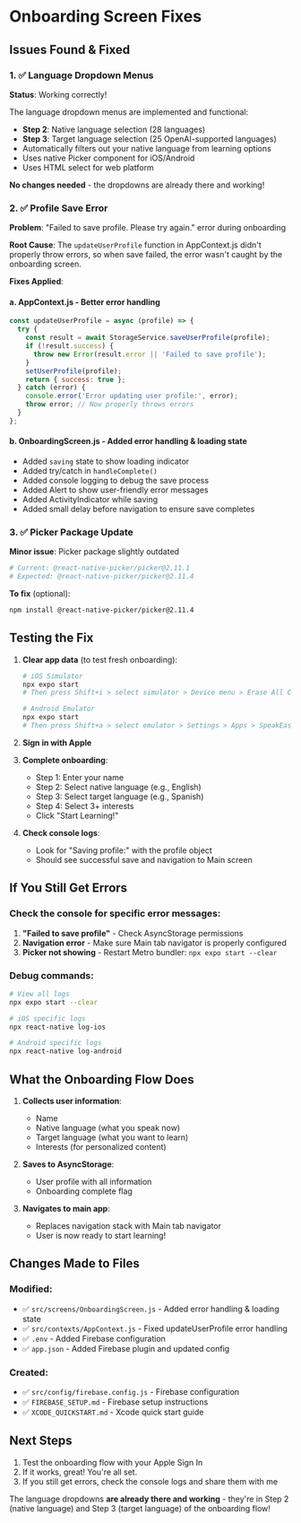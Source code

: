 # Onboarding Screen Fixes

## Issues Found & Fixed

### 1. ✅ Language Dropdown Menus
**Status**: Working correctly!

The language dropdown menus are implemented and functional:
- **Step 2**: Native language selection (28 languages)
- **Step 3**: Target language selection (25 OpenAI-supported languages)
- Automatically filters out your native language from learning options
- Uses native Picker component for iOS/Android
- Uses HTML select for web platform

**No changes needed** - the dropdowns are already there and working!

### 2. ✅ Profile Save Error
**Problem**: "Failed to save profile. Please try again." error during onboarding

**Root Cause**: The `updateUserProfile` function in AppContext.js didn't properly throw errors, so when save failed, the error wasn't caught by the onboarding screen.

**Fixes Applied**:

#### a. AppContext.js - Better error handling
```javascript
const updateUserProfile = async (profile) => {
  try {
    const result = await StorageService.saveUserProfile(profile);
    if (!result.success) {
      throw new Error(result.error || 'Failed to save profile');
    }
    setUserProfile(profile);
    return { success: true };
  } catch (error) {
    console.error('Error updating user profile:', error);
    throw error; // Now properly throws errors
  }
};
```

#### b. OnboardingScreen.js - Added error handling & loading state
- Added `saving` state to show loading indicator
- Added try/catch in `handleComplete()` 
- Added console logging to debug the save process
- Added Alert to show user-friendly error messages
- Added ActivityIndicator while saving
- Added small delay before navigation to ensure save completes

### 3. ✅ Picker Package Update
**Minor issue**: Picker package slightly outdated
```bash
# Current: @react-native-picker/picker@2.11.1
# Expected: @react-native-picker/picker@2.11.4
```

**To fix** (optional):
```bash
npm install @react-native-picker/picker@2.11.4
```

## Testing the Fix

1. **Clear app data** (to test fresh onboarding):
   ```bash
   # iOS Simulator
   npx expo start
   # Then press Shift+i > select simulator > Device menu > Erase All Content and Settings
   
   # Android Emulator
   npx expo start
   # Then press Shift+a > select emulator > Settings > Apps > SpeakEasy > Storage > Clear Data
   ```

2. **Sign in with Apple**
3. **Complete onboarding**:
   - Step 1: Enter your name
   - Step 2: Select native language (e.g., English)
   - Step 3: Select target language (e.g., Spanish)
   - Step 4: Select 3+ interests
   - Click "Start Learning!"

4. **Check console logs**:
   - Look for "Saving profile:" with the profile object
   - Should see successful save and navigation to Main screen

## If You Still Get Errors

### Check the console for specific error messages:

1. **"Failed to save profile"** - Check AsyncStorage permissions
2. **Navigation error** - Make sure Main tab navigator is properly configured
3. **Picker not showing** - Restart Metro bundler: `npx expo start --clear`

### Debug commands:
```bash
# View all logs
npx expo start --clear

# iOS specific logs
npx react-native log-ios

# Android specific logs  
npx react-native log-android
```

## What the Onboarding Flow Does

1. **Collects user information**:
   - Name
   - Native language (what you speak now)
   - Target language (what you want to learn)
   - Interests (for personalized content)

2. **Saves to AsyncStorage**:
   - User profile with all information
   - Onboarding complete flag

3. **Navigates to main app**:
   - Replaces navigation stack with Main tab navigator
   - User is now ready to start learning!

## Changes Made to Files

### Modified:
- ✅ `src/screens/OnboardingScreen.js` - Added error handling & loading state
- ✅ `src/contexts/AppContext.js` - Fixed updateUserProfile error handling
- ✅ `.env` - Added Firebase configuration
- ✅ `app.json` - Added Firebase plugin and updated config

### Created:
- ✅ `src/config/firebase.config.js` - Firebase configuration
- ✅ `FIREBASE_SETUP.md` - Firebase setup instructions
- ✅ `XCODE_QUICKSTART.md` - Xcode quick start guide

## Next Steps

1. Test the onboarding flow with your Apple Sign In
2. If it works, great! You're all set.
3. If you still get errors, check the console logs and share them with me

The language dropdowns **are already there and working** - they're in Step 2 (native language) and Step 3 (target language) of the onboarding flow!
